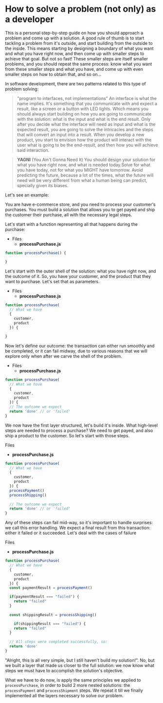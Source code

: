 # How to solve a problem (not only) as a developer

This is a personal step-by-step guide on how you should approach a problem and come up with a solution. A good rule of thumb is to start tackling a problem from it's outside, and start building from the outside to the inside. This means starting by designing a boundary of what you want and what you have right now, and then come up with smaller steps to achieve that goal. But not so fast! These smaller steps are itself smaller problems, and you should repeat the same process: know what you want from these smaller steps and what you have, and come up with even smaller steps on how to obtain that, and so on...

In software development, there are two patterns related to this type of problem solving:

> "program to interfaces, not implementations"
An interface is what the name implies. It's something that you communicate with and expect a result, like a screen or a button with LED lights. Which means you should always start building on how you are going to communicate with the solution: what is the input and what is the end result. Only after you decide what the interface will need as input and what is the expected result, you are going to solve the intricacies and the steps that will convert an input into a result. When you develop a new product, you start to envision how the product will interact with the user what is going to be the end-result, and then how you will achieve said interaction.

> **YAGNI** (You Ain't Gonna Need It)
You should design your solution for what you have right now, and what is needed today.Solve for what you have today, not for what you MIGHT have tomorrow. Avoid predicting the future, because a lot of the times, what the future will need will be very different from what a human being can predict, specially given its biases.

Let's see an example:

You are have e-commerce store, and you need to process your customer's purchases. You must build a solution that allows you to get payed and ship the customer their purchase, all with the necessary legal steps.

Let's start with a function representing all that happens during the purchase:

- Files
  - **processPurchase.js**
```javascript
function processPurchase() {

}
```

Let's start with the outer shell of the solution: what you have right now, and the outcome of it. So, you have your customer, and the product that they want to purchase. Let's set that as parameters.

- Files
  - **processPurchase.js**
```javascript
function processPurchase(
  // What we have
  {
    customer,
    product
  }) {

}
```

Now let's define our outcome: the transaction can either run smoothly and be completed, or it can fail midway, due to various reasons that we will explore only when after we carve the shell of the problem.

- Files
  - **processPurchase.js**
```javascript
function processPurchase(
  // What we have
  {
    customer,
    product
  }) {
  // The outcome we expect
  return 'done' // or 'failed'
}
```

We now have the first layer structured, let's build it's inside. What high-level steps are needed to process a purchase? We need to get payed, and also ship a product to the customer. So let's start with those steps. 

Files
  - **processPurchase.js**
```javascript
function processPurchase(
  // What we have
  {
    customer,
    product
  }) {
  processPayment()
  processShipping()
  
  // The outcome we expect
  return 'done' // or 'failed'
}
```

Any of these steps can fail mid-way, so it's important to handle surprises: we call this error handling. We expect a final result from this transaction: either it failed or it succeeded. Let's deal with the cases of failure

Files
  - **processPurchase.js**
```javascript
function processPurchase(
  // What we have
  {
    customer,
    product
  }) {
  const paymentResult = processPayment()

  if(paymentResult === "failed") {
    return "failed"
  }
  
  const shippingResult = processShipping()

    if(shippingResult === "failed") {
    return "failed"
  }
  
  // All steps were completed successfully, so:
  return 'done'
}
```

"Alright, this is all very simple, but I still haven't build my solution!". No, but we built a layer that made us closer to the full solution: we now know what steps we must have to accomplish the solution's objective. 

What we have to do now, is apply the same principles we applied to `processPurchase`, in order to build 2 more nested solutions: the `processPayment` and `processShipment` steps. We repeat it till we finally implemented all the layers necessary to solve our problem. 